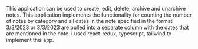 This application can be used to create, edit, delete, archive and unarchive notes.
This application implements the functionality for counting the number of notes by category and all dates in the note specified in the format 3/3/2023 or 3/3/2023 are pulled into a separate column with the dates that are mentioned in the note.
I used react-redux, typescript, tailwind to implement this app.
